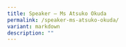 ```yaml
---
title: Speaker – Ms Atsuko Okuda
permalink: /speaker-ms-atsuko-okuda/
variant: markdown
description: ""
---
```

